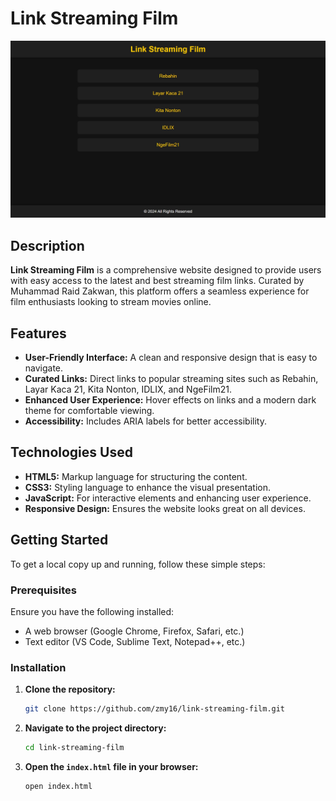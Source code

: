 
# Link Streaming Film

![Website Preview](assets/images/preview/preview.jpg)

## Description

**Link Streaming Film** is a comprehensive website designed to provide users with easy access to the latest and best streaming film links. Curated by Muhammad Raid Zakwan, this platform offers a seamless experience for film enthusiasts looking to stream movies online.

## Features

- **User-Friendly Interface:** A clean and responsive design that is easy to navigate.
- **Curated Links:** Direct links to popular streaming sites such as Rebahin, Layar Kaca 21, Kita Nonton, IDLIX, and NgeFilm21.
- **Enhanced User Experience:** Hover effects on links and a modern dark theme for comfortable viewing.
- **Accessibility:** Includes ARIA labels for better accessibility.

## Technologies Used

- **HTML5:** Markup language for structuring the content.
- **CSS3:** Styling language to enhance the visual presentation.
- **JavaScript:** For interactive elements and enhancing user experience.
- **Responsive Design:** Ensures the website looks great on all devices.

## Getting Started

To get a local copy up and running, follow these simple steps:

### Prerequisites

Ensure you have the following installed:

- A web browser (Google Chrome, Firefox, Safari, etc.)
- Text editor (VS Code, Sublime Text, Notepad++, etc.)

### Installation

1. **Clone the repository:**
   ```bash
   git clone https://github.com/zmy16/link-streaming-film.git
   ```

2. **Navigate to the project directory:**
   ```bash
   cd link-streaming-film
   ```

3. **Open the `index.html` file in your browser:**
   ```bash
   open index.html
   ```

